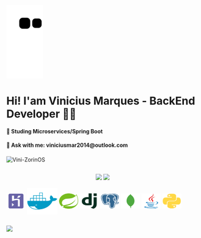 
  ![Snake animation](https://github.com/Marquezv/marquezv/blob/output/github-contribution-grid-snake.svg)



# Hi! I'am Vinicius Marques - BackEnd Developer 🐱‍👤

<div align="left">
  <h4>🌱 Studing Microservices/Spring Boot </h4>
  <h4>💬 Ask with me: viniciusmar2014@outlook.com</h4>
  <img align="center" alt="Vini-ZorinOS" src="https://img.shields.io/badge/Zorin%20OS-0CC1F3?style=for-the-badge&logo=zorin&logoColor=white">
</div>

 ##

<div align="center">
  <img height="190em" src="https://github-readme-stats.vercel.app/api?username=marquezv&show_icons=true&theme=dark&include_all_commits=true&count_private=true"/>
  <img height="190em" src="https://github-readme-stats.vercel.app/api/top-langs/?username=marquezv&layout=compact&langs_count=7&theme=dark"/>
</div>

<div style="center"><br>
  <img align="center" alt="Vini-Heroku" height="40" width="50" src="https://raw.githubusercontent.com/devicons/devicon/master/icons/heroku/heroku-plain.svg">
  <img align="center" alt="Vini-Docker"  height="70" width="80" src="https://raw.githubusercontent.com/devicons/devicon/master/icons/docker/docker-plain.svg">
  <img align="center" height="40" width="50" alt="Vini-Spring" src="https://raw.githubusercontent.com/devicons/devicon/master/icons/spring/spring-original.svg">

  <img align="center" height="40" width="50" alt="Vini-Django" src="https://raw.githubusercontent.com/devicons/devicon/master/icons/django/django-plain.svg">

  <img align="center" alt="Vini-PostgresSQL" height="40" width="50" src="https://raw.githubusercontent.com/devicons/devicon/master/icons/postgresql/postgresql-plain.svg">
  <img align="center" alt="Vini-MongoDB" height="40" width="50" src="https://raw.githubusercontent.com/devicons/devicon/master/icons/mongodb/mongodb-plain.svg">

  <img align="center" height="40" width="50" alt="Vini-Java" src="https://raw.githubusercontent.com/devicons/devicon/master/icons/java/java-original.svg">

  <img align="center" alt="Vini-Python"  height="40" width="50" src="https://raw.githubusercontent.com/devicons/devicon/master/icons/python/python-plain.svg">
</div>

##

<div>
 <a href="https://www.linkedin.com/in/vinicius-marques-287baa239/" target="_blank"><img src="https://img.shields.io/badge/linkedin-%230077B5.svg?style=for-the-badge&logo=linkedin&logoColor=white" target="_blank"></a>
</div>

